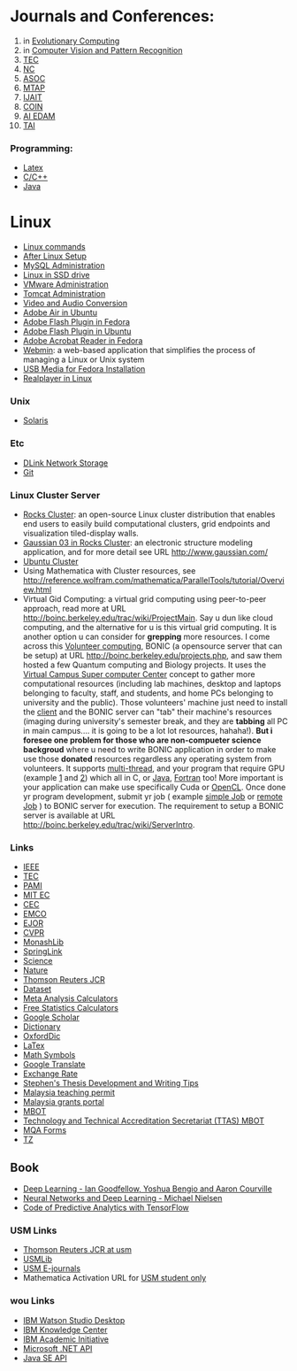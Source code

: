 # Journals and Conferences:

1. in [Evolutionary Computing](http://scholar.google.com.hk/citations?hl=en&view_op=search_venues&vq=Evolutionary+computing)
2. in [Computer Vision and Pattern Recognition](http://scholar.google.com.hk/citations?view_op=top_venues&hl=en&vq=eng_computervisionpatternrecognition)
3. [TEC](https://mc.manuscriptcentral.com/tevc-ieee)
4. [NC](https://ees.elsevier.com/neucom/)
5. [ASOC](https://ees.elsevier.com/asoc/)
6. [MTAP](https://www.editorialmanager.com/mtap/Default.aspx)
7. [IJAIT](https://www.editorialmanager.com/ijait/)
8. [COIN](https://mc.manuscriptcentral.com/coin)
9. [AI EDAM](https://mc.manuscriptcentral.com/aie)
10. [TAI](https://mc.manuscriptcentral.com/tai-ieee)

### Programming:

* [Latex](Latex)
* [C/C++](C-and-C-Plus-Plus)
* [Java](Java)

# Linux 

* [Linux commands](Linux-Commands)
* [After Linux Setup](After-Linux-Setup)
* [MySQL Administration](MySQL-Administration)
* [Linux in SSD drive](Linux-in-SSD-Drive)
* [VMware Administration](VMware-Administration)
* [Tomcat Administration](Tomcat-Administration)
* [Video and Audio Conversion](Video-and-Audio-Conversion)
* [Adobe Air in Ubuntu](Adobe-Air-in-Ubuntu)
* [Adobe Flash Plugin in Fedora](Adobe-Flash-Plugin-in-Fedora)
* [Adobe Flash Plugin in Ubuntu](Adobe-Flash-Plugin-in-Ubuntu)
* [Adobe Acrobat Reader in Fedora](Adobe-Acrobat-Reader-in-Fedora)
* [Webmin](http://doxfer.webmin.com/Webmin/Installation): a web-based application that simplifies the process of managing a Linux or Unix system
* [USB Media for Fedora Installation](USB-Media-for-Fedora-Installation)
* [Realplayer in Linux](Realplayer-in-Linux)

### Unix

* [Solaris](Solaris)

### Etc

* [DLink Network Storage](DLink-Network-Storage)
* [Git](Git)

### Linux Cluster Server

* [Rocks Cluster](Rocks-Cluster): an open-source Linux cluster distribution that enables end users to easily build computational clusters, grid endpoints and visualization tiled-display walls.
* [Gaussian 03 in Rocks Cluster](Gaussian-03): an electronic structure modeling application, and for more detail see URL http://www.gaussian.com/
* [Ubuntu Cluster](Ubuntu-Cluster)
* Using Mathematica with Cluster resources, see http://reference.wolfram.com/mathematica/ParallelTools/tutorial/Overview.html
* Virtual Gid Computing: a virtual grid computing using peer-to-peer approach, read more at URL http://boinc.berkeley.edu/trac/wiki/ProjectMain. Say u dun like cloud computing, and the alternative for u is this virtual grid computing. It is another option u can consider for **grepping** more resources. I come across this [Volunteer computing](http://boinc.berkeley.edu/trac/wiki/VolunteerComputing), BONIC (a opensource server that can be setup) at URL http://boinc.berkeley.edu/projects.php, and saw them hosted a few Quantum computing and Biology projects. It uses the [Virtual Campus Super computer Center](http://boinc.berkeley.edu/trac/wiki/VirtualCampusSupercomputerCenter) concept to gather more computational resources (including lab machines, desktop and laptops belonging to faculty, staff, and students, and home PCs belonging to university and the public). Those volunteers' machine just need to install the [client](http://boinc.berkeley.edu/download.php) and the BONIC server can "tab" their machine's resources (imaging during university's semester break, and they are **tabbing** all PC in main campus.... it is going to be a lot lot resources, hahaha!). **But i foresee one problem for those who are non-compueter science backgroud** where u need to write BONIC application in order to make use those **donated** resources regardless any operating system from volunteers. It supports [multi-thread](http://boinc.berkeley.edu/trac/wiki/AppMultiThread), and your program that require GPU (example [1](http://boinc.berkeley.edu/trac/wiki/AppCoprocessor) and [2](http://boinc.berkeley.edu/trac/wiki/CudaApps)) which all in C, or [Java](http://boinc.berkeley.edu/trac/wiki/JavaApps), [Fortran](http://boinc.berkeley.edu/trac/wiki/FortranApps) too! More important is your application can make use specifically Cuda or [OpenCL](http://boinc.berkeley.edu/trac/wiki/GPUApp). Once done yr program development, submit yr job ( example [simple Job](http://boinc.berkeley.edu/trac/wiki/SingleJob) or [remote Job](http://boinc.berkeley.edu/trac/wiki/RemoteJob) ) to BONIC server for execution. The requirement to setup a BONIC server is available at URL http://boinc.berkeley.edu/trac/wiki/ServerIntro. 

### Links 

* [IEEE](http://ieeexplore.ieee.org.ezproxy.lib.monash.edu.au/Xplore/home.jsp)
* [TEC](http://ieeexplore.ieee.org.ezproxy.lib.monash.edu.au/xpl/RecentIssue.jsp?punumber=4235)
* [PAMI](http://ieeexplore.ieee.org.ezproxy.lib.monash.edu.au/xpl/RecentIssue.jsp?punumber=34)
* [MIT EC](http://dl.acm.org.ezproxy.lib.monash.edu.au/citation.cfm?id=J277&picked=prox)
* [CEC](http://ieeexplore.ieee.org.ezproxy.lib.monash.edu.au/xpl/mostRecentIssue.jsp?punumber=6241678)
* [EMCO](http://link.springer.com.ezproxy.lib.monash.edu.au/book/10.1007/978-3-642-37140-0)
* [EJOR](http://www.sciencedirect.com.ezproxy.lib.monash.edu.au/science/journal/03772217)
* [CVPR](http://ieeexplore.ieee.org.ezproxy.lib.monash.edu.au/xpl/conhome.jsp?punumber=1000147)
* [MonashLib](http://search.lib.monash.edu/primo_library/libweb/action/search.do?vid=MON)
* [SpringLink](http://link.springer.com.ezproxy.lib.monash.edu.au/)
* [Science](http://www.sciencemag.org.ezproxy.lib.monash.edu.au/journals)
* [Nature](http://www.nature.com.ezproxy.lib.monash.edu.au/nature/archive/index.html)
* [Thomson Reuters JCR](https://jcr-incites-thomsonreuters-com.ezproxy.lib.monash.edu.au/JCRMasterSearchAction.action)
* [Dataset](https://www.kdnuggets.com/datasets/index.html)
* [Meta Analysis Calculators](http://www.lyonsmorris.com/ma1/)
* [Free Statistics Calculators](http://www.danielsoper.com/statcalc3/)
* [Google Scholar](http://scholar.google.com.my/schhp)
* [Dictionary](http://dictionary.reference.com/)
* [OxfordDic](http://www.oed.com.ezproxy.lib.monash.edu.au/)
* [LaTex](http://en.wikibooks.org/wiki/LaTeX/)
* [Math Symbols](http://en.wikipedia.org/wiki/Table_of_mathematical_symbols)
* [Google Translate](http://translate.google.com.my/?hl=en#auto/zh-TW/)
* [Exchange Rate](http://www.bnm.gov.my/index.php?ch=statistic&pg=stats_exchangerates)
* [Stephen's Thesis Development and Writing Tips](http://www.ccs.neu.edu/home/intille/teaching/advising/tips.htm)
* [Malaysia teaching permit](https://eipts.mohe.gov.my/eipts/)
* [Malaysia grants portal](http://mygrants.gov.my)
* [MBOT](https://www.mbot.org.my/secure/login/)
* [Technology and Technical Accreditation Secretariat (TTAS) MBOT](http://e-papp.ttasmbot.org.my)
* [MQA Forms](http://www.mqa.gov.my/portalmqav3/red/en/pubs_form.cfm)
* [TZ](http://203.64.78.182/scaswebadmin/annoclaslist.aspx)

## Book
* [Deep Learning - Ian Goodfellow, Yoshua Bengio and Aaron Courville](http://www.deeplearningbook.org/)
* [Neural Networks and Deep Learning - Michael Nielsen](http://neuralnetworksanddeeplearning.com/)
* [Code of Predictive Analytics with TensorFlow](https://github.com/PacktPublishing/Predictive-Analytics-with-TensorFlow)


### USM Links

* [Thomson Reuters JCR at usm](https://jcr.incites.thomsonreuters.com/)
* [USMLib](http://www.lib.usm.my/index.php/ms/)
* [USM E-journals](http://atoz.ebsco.com/titles.asp?Id=3777&uc=Admin&sid=10425351&TabID=2)
* Mathematica Activation URL for [USM student only](https://user.wolfram.com/portal/requestAK/506f8a2585f11524c0d64de6d0589e4f427ba1af)

### wou Links
* [IBM Watson Studio Desktop](https://www.ibm.com/products/watson-studio-desktop/pricing) 
* [IBM Knowledge Center](https://www.ibm.com/support/knowledgecenter/)
* [IBM Academic Initiative](https://my15.digitalexperience.ibm.com/b73a5759-c6a6-4033-ab6b-d9d4f9a6d65b/dxsites/151914d1-03d2-48fe-97d9-d21166848e65/home)
* [Microsoft .NET API](https://docs.microsoft.com/en-us/dotnet/api/)
* [Java SE API](https://docs.oracle.com/en/java/javase/index.html)
